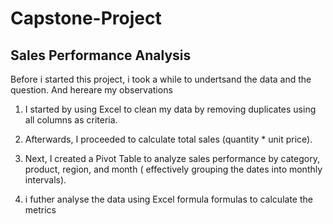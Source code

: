 # Capstone-Project

## Sales Performance Analysis
Before i started this project, i took a while to undertsand the data and the question.
And hereare my observations

1. I started by using Excel to clean my data by removing duplicates using all columns as criteria.

2. Afterwards, I proceeded to calculate total sales (quantity * unit price).

3. Next, I created a Pivot Table to analyze sales performance by category, product, region, and month ( effectively grouping the dates into monthly intervals).
4. i futher analyse the data using Excel formula formulas to calculate the metrics
   
